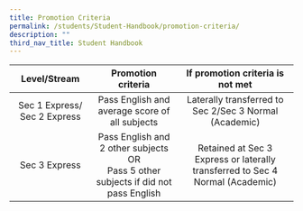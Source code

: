 ```yaml
---
title: Promotion Criteria
permalink: /students/Student-Handbook/promotion-criteria/
description: ""
third_nav_title: Student Handbook
---
```

|         Level/Stream         |           Promotion criteria                        |                        If promotion criteria is not met              |
|:----------------------------:|:----------------------------------------------------------------------------------------:|:-----------------------------------------------------------------------------:|
| Sec 1 Express/ Sec 2 Express |                      Pass English and average score of all subjects                      |             Laterally transferred to Sec 2/Sec 3 Normal (Academic)            |
|         Sec 3 Express        | Pass English and 2 other subjects<br>OR<br>Pass 5 other subjects if did not pass English | Retained at Sec 3 Express or laterally transferred to Sec 4 Normal (Academic) |